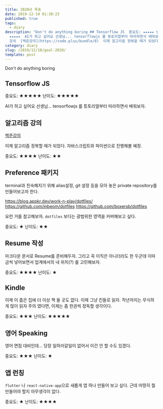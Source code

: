 ```yaml
---
title: 2020년 목표
date: 2019-12-19 01:38:23
published: true
tags:
  - diary
description: "Don't do anything boring ## Tensorflow JS  중요도: ★★★★★ 난이도:
  ★★★★★  AI가 하고 싶어요 선생님... tensorflowjs 를 튜토리얼부터 따라하면서 배워보자.  ## 알고리즘
  강의  [백준강의](https://code.plus/bundle/8)  이제 알고리즘 정복할 때가 되었다. 자바스크립트와 파이썬으..."
category: diary
slug: /2019/12/18/goal-2020/
template: post
---
```

Don't do anything boring

## Tensorflow JS

중요도: ★★★★★
난이도: ★★★★★

AI가 하고 싶어요 선생님... tensorflowjs 를 튜토리얼부터 따라하면서 배워보자.

## 알고리즘 강의

[백준강의](https://code.plus/bundle/8)

이제 알고리즘 정복할 때가 되었다. 자바스크립트와 파이썬으로 진행해볼 예정.

중요도: ★★★★
난이도: ★★

## Preference 패키지

terminal과 친숙해지기 위해 alias설정, git 설정 등을 모아 놓은 private repository를 만들어보고자 한다.

https://blog.appkr.dev/work-n-play/dotfiles/
https://github.com/inbeom/dotfiles
https://github.com/boxersb/dotfiles

요런 거를 참고해보자. `dotfiles` 보다는 광범위한 영역을 커버해보고 싶다.

중요도: ★
난이도: ★★

## Resume 작성

마크다운 문서로 Resume를 준비해두자. 그리고 꼭 이직은 아니더라도 한 두군데 이따금씩 넣어보면서 업계에서의 내 위치(?) 를 고민해보자.

중요도: ★★★★
난이도: ★

## Kindle

이제 이 좁은 집에 더 이상 책 둘 곳도 없다. 이제 그냥 킨들로 읽자. 작년까지는 무식하게 많이 읽자 주의 였다면, 이제는 좀 한권씩 정독할 생각이다.

중요도: ★★★
난이도: ★★★★★

## 영어 Speaking

영어 면접 대비인데... 당장 일하러갈일이 없어서 이건 안 할 수도 있겠다.

중요도: ★★★
난이도: ★

## 앱 런칭

`flutter` 나 `react-native-app`으로 새롭게 앱 하나 만들어 보고 싶다. 근데 마땅히 뭘 만들어야 할지 아무생각이 없다.

중요도: ★
난이도: ★★★★

